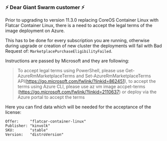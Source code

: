 ### :zap: Dear Giant Swarm customer :zap:

Prior to upgrading to version 11.3.0 replacing CoreOS Container Linux with Flatcar Container Linux, there is a need to accept the legal terms of the image deployment on Azure.

This has to be done for every subscription you are running, otherwise during upgrade or creation of new cluster the deployments will fail with Bad Request of: `MarketplacePurchaseEligibilityFailed`.


Instructions are passed by Microsoft and they are following:

> To accept legal terms using PowerShell, please use Get-AzureRmMarketplaceTerms and Set-AzureRmMarketplaceTerms API(https://go.microsoft.com/fwlink/?linkid=862451), 
to accept the terms using Azure CLI, please use az vm image accpet-terms (https://go.microsoft.com/fwlink/?linkid=2110637) or deploy via the Azure portal to accept the terms
>

Here you can find data which will be needed for the acceptance of the license:
```
Offer:     "flatcar-container-linux"
Publisher: "kinvolk"
SKU:       "stable"
Version:   "distroVersion"
